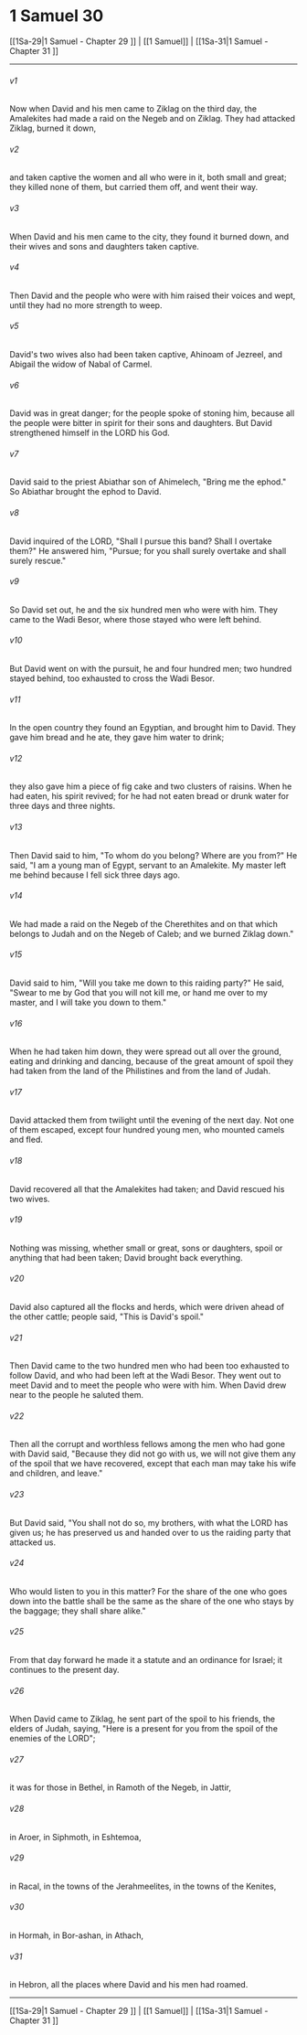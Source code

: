 # 1 Samuel 30

[[1Sa-29|1 Samuel - Chapter 29 ]] | [[1 Samuel]] | [[1Sa-31|1 Samuel - Chapter 31 ]]
***

###### v1
Now when David and his men came to Ziklag on the third day, the Amalekites had made a raid on the Negeb and on Ziklag. They had attacked Ziklag, burned it down,
###### v2
and taken captive the women and all who were in it, both small and great; they killed none of them, but carried them off, and went their way.
###### v3
When David and his men came to the city, they found it burned down, and their wives and sons and daughters taken captive.
###### v4
Then David and the people who were with him raised their voices and wept, until they had no more strength to weep.
###### v5
David's two wives also had been taken captive, Ahinoam of Jezreel, and Abigail the widow of Nabal of Carmel.
###### v6
David was in great danger; for the people spoke of stoning him, because all the people were bitter in spirit for their sons and daughters. But David strengthened himself in the LORD his God.
###### v7
David said to the priest Abiathar son of Ahimelech, "Bring me the ephod." So Abiathar brought the ephod to David.
###### v8
David inquired of the LORD, "Shall I pursue this band? Shall I overtake them?" He answered him, "Pursue; for you shall surely overtake and shall surely rescue."
###### v9
So David set out, he and the six hundred men who were with him. They came to the Wadi Besor, where those stayed who were left behind.
###### v10
But David went on with the pursuit, he and four hundred men; two hundred stayed behind, too exhausted to cross the Wadi Besor.
###### v11
In the open country they found an Egyptian, and brought him to David. They gave him bread and he ate, they gave him water to drink;
###### v12
they also gave him a piece of fig cake and two clusters of raisins. When he had eaten, his spirit revived; for he had not eaten bread or drunk water for three days and three nights.
###### v13
Then David said to him, "To whom do you belong? Where are you from?" He said, "I am a young man of Egypt, servant to an Amalekite. My master left me behind because I fell sick three days ago.
###### v14
We had made a raid on the Negeb of the Cherethites and on that which belongs to Judah and on the Negeb of Caleb; and we burned Ziklag down."
###### v15
David said to him, "Will you take me down to this raiding party?" He said, "Swear to me by God that you will not kill me, or hand me over to my master, and I will take you down to them."
###### v16
When he had taken him down, they were spread out all over the ground, eating and drinking and dancing, because of the great amount of spoil they had taken from the land of the Philistines and from the land of Judah.
###### v17
David attacked them from twilight until the evening of the next day. Not one of them escaped, except four hundred young men, who mounted camels and fled.
###### v18
David recovered all that the Amalekites had taken; and David rescued his two wives.
###### v19
Nothing was missing, whether small or great, sons or daughters, spoil or anything that had been taken; David brought back everything.
###### v20
David also captured all the flocks and herds, which were driven ahead of the other cattle; people said, "This is David's spoil."
###### v21
Then David came to the two hundred men who had been too exhausted to follow David, and who had been left at the Wadi Besor. They went out to meet David and to meet the people who were with him. When David drew near to the people he saluted them.
###### v22
Then all the corrupt and worthless fellows among the men who had gone with David said, "Because they did not go with us, we will not give them any of the spoil that we have recovered, except that each man may take his wife and children, and leave."
###### v23
But David said, "You shall not do so, my brothers, with what the LORD has given us; he has preserved us and handed over to us the raiding party that attacked us.
###### v24
Who would listen to you in this matter? For the share of the one who goes down into the battle shall be the same as the share of the one who stays by the baggage; they shall share alike."
###### v25
From that day forward he made it a statute and an ordinance for Israel; it continues to the present day.
###### v26
When David came to Ziklag, he sent part of the spoil to his friends, the elders of Judah, saying, "Here is a present for you from the spoil of the enemies of the LORD";
###### v27
it was for those in Bethel, in Ramoth of the Negeb, in Jattir,
###### v28
in Aroer, in Siphmoth, in Eshtemoa,
###### v29
in Racal, in the towns of the Jerahmeelites, in the towns of the Kenites,
###### v30
in Hormah, in Bor-ashan, in Athach,
###### v31
in Hebron, all the places where David and his men had roamed.

***

[[1Sa-29|1 Samuel - Chapter 29 ]] | [[1 Samuel]] | [[1Sa-31|1 Samuel - Chapter 31 ]]
